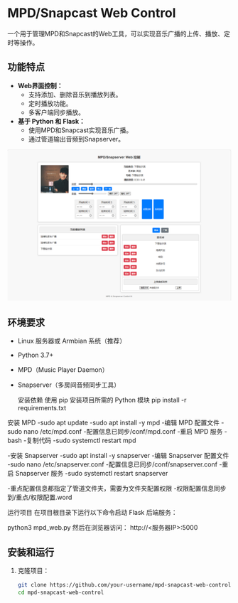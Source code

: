 # MPD/Snapcast Web Control

一个用于管理MPD和Snapcast的Web工具，可以实现音乐广播的上传、播放、定时等操作。

## 功能特点
- **Web界面控制：**
  - 支持添加、删除音乐到播放列表。
  - 定时播放功能。
  - 多客户端同步播放。
- **基于 Python 和 Flask：**
  - 使用MPD和Snapcast实现音乐广播。
  - 通过管道输出音频到Snapserver。

![截图描述](static/images/04.PNG)

## 环境要求

- Linux 服务器或 Armbian 系统（推荐）
- Python 3.7+ 
- MPD（Music Player Daemon）
- Snapserver（多房间音频同步工具）

   安装依赖
使用 pip 安装项目所需的 Python 模块
pip install -r requirements.txt

安装 MPD
-sudo apt update
-sudo apt install -y mpd
-编辑 MPD 配置文件
-sudo nano /etc/mpd.conf
-配置信息已同步/conf/mpd.conf
-重启 MPD 服务
-bash
-复制代码
-sudo systemctl restart mpd

-安装 Snapserver
-sudo apt install -y snapserver
-编辑 Snapserver 配置文件
-sudo nano /etc/snapserver.conf
-配置信息已同步/conf/snapserver.conf
-重启 Snapserver 服务
-sudo systemctl restart snapserver

-重点配置信息都指定了管道文件夹，需要为文件夹配置权限
-权限配置信息同步到/重点/权限配置.word

运行项目
在项目根目录下运行以下命令启动 Flask 后端服务：

python3 mpd_web.py
然后在浏览器访问：
http://<服务器IP>:5000


## 安装和运行
1. 克隆项目：
   ```bash
   git clone https://github.com/your-username/mpd-snapcast-web-control.git
   cd mpd-snapcast-web-control
